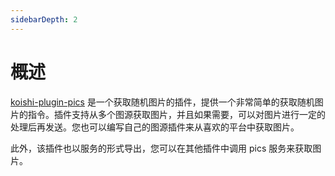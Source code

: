 ```yaml
---
sidebarDepth: 2
---
```


# 概述

[koishi-plugin-pics](https://npmjs.com/package/koishi-plugin-pics) 是一个获取随机图片的插件，提供一个非常简单的获取随机图片的指令。插件支持从多个图源获取图片，并且如果需要，可以对图片进行一定的处理后再发送。您也可以编写自己的图源插件来从喜欢的平台中获取图片。

此外，该插件也以服务的形式导出，您可以在其他插件中调用 pics 服务来获取图片。
